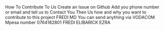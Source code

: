 How To Contribute To Us Create an Issue on Github Add you phone number or email and tell us to Contact You Then Us how and why you want to contribute to this project FREDI MD You can send anything via VODACOM Mpesa number 0764182801 FREDI ELIBARICK EZRA
